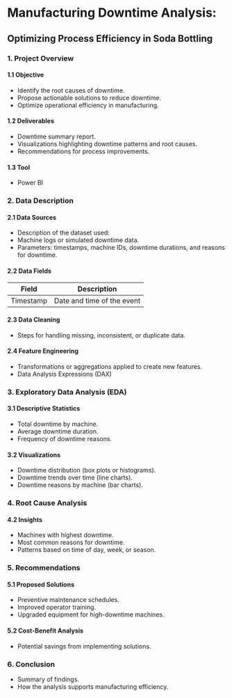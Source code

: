 # Manufacturing Downtime Analysis:
## Optimizing Process Efficiency in Soda Bottling

### 1. Project Overview
#### 1.1 Objective
- Identify the root causes of downtime.
- Propose actionable solutions to reduce downtime.
- Optimize operational efficiency in manufacturing.

#### 1.2 Deliverables
- Downtime summary report.
- Visualizations highlighting downtime patterns and root causes.
- Recommendations for process improvements.

#### 1.3 Tool
- Power BI

### 2. Data Description
#### 2.1 Data Sources
- Description of the dataset used:
- Machine logs or simulated downtime data.
- Parameters: timestamps, machine IDs, downtime durations, and reasons for downtime.

#### 2.2 Data Fields

Field | Description
----------|----------
Timestamp | Date and time of the event

#### 2.3 Data Cleaning
- Steps for handling missing, inconsistent, or duplicate data.

#### 2.4 Feature Engineering
- Transformations or aggregations applied to create new features.
- Data Analysis Expressions (DAX)

### 3. Exploratory Data Analysis (EDA)
#### 3.1 Descriptive Statistics
- Total downtime by machine.
- Average downtime duration.
- Frequency of downtime reasons.

#### 3.2 Visualizations
- Downtime distribution (box plots or histograms).
- Downtime trends over time (line charts).
- Downtime reasons by machine (bar charts).

### 4. Root Cause Analysis

#### 4.2 Insights
- Machines with highest downtime.
- Most common reasons for downtime.
- Patterns based on time of day, week, or season.

### 5. Recommendations
#### 5.1 Proposed Solutions
- Preventive maintenance schedules.
- Improved operator training.
- Upgraded equipment for high-downtime machines.

#### 5.2 Cost-Benefit Analysis
- Potential savings from implementing solutions.

### 6. Conclusion
- Summary of findings.
- How the analysis supports manufacturing efficiency.
